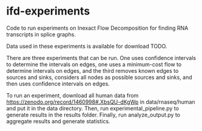 # ifd-experiments
Code to run experiments on Inexact Flow Decomposition for finding RNA
transcripts in splice graphs.

Data used in these experiments is available for download TODO.

There are three experiments that can be run. One uses confidence intervals to
determine the intervals on edges, one uses a minimum-cost flow to determine
intervals on edges, and the third removes known edges to sources and sinks,
considers all nodes as possible sources and sinks, and then uses confidence
intervals on edges.

To run an experiment, download all human data from
https://zenodo.org/record/1460998#.XbsQU-dKgWp in data/rnaseq/human and
put it in the data directory. Then, run experimental_pipeline.py to generate
results in the results folder. Finally, run analyze_output.py to aggregate
results and generate statistics.

